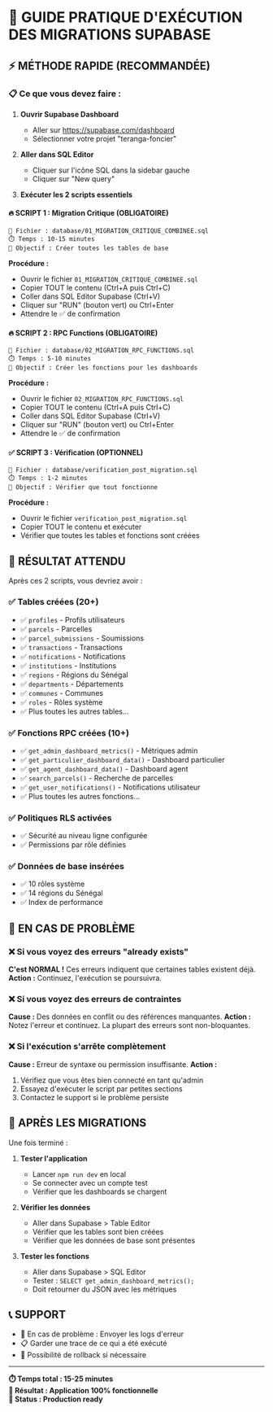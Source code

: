 # 🚀 GUIDE PRATIQUE D'EXÉCUTION DES MIGRATIONS SUPABASE

## ⚡ MÉTHODE RAPIDE (RECOMMANDÉE)

### 📋 Ce que vous devez faire :

1. **Ouvrir Supabase Dashboard**
   - Aller sur https://supabase.com/dashboard
   - Sélectionner votre projet "teranga-foncier"

2. **Aller dans SQL Editor**
   - Cliquer sur l'icône SQL dans la sidebar gauche
   - Cliquer sur "New query"

3. **Exécuter les 2 scripts essentiels**

#### 🔥 SCRIPT 1 : Migration Critique (OBLIGATOIRE)
```
📁 Fichier : database/01_MIGRATION_CRITIQUE_COMBINEE.sql
⏱️ Temps : 10-15 minutes
🎯 Objectif : Créer toutes les tables de base
```

**Procédure :**
- Ouvrir le fichier `01_MIGRATION_CRITIQUE_COMBINEE.sql`
- Copier TOUT le contenu (Ctrl+A puis Ctrl+C)
- Coller dans SQL Editor Supabase (Ctrl+V)
- Cliquer sur "RUN" (bouton vert) ou Ctrl+Enter
- Attendre le ✅ de confirmation

#### 🔥 SCRIPT 2 : RPC Functions (OBLIGATOIRE)
```
📁 Fichier : database/02_MIGRATION_RPC_FUNCTIONS.sql
⏱️ Temps : 5-10 minutes
🎯 Objectif : Créer les fonctions pour les dashboards
```

**Procédure :**
- Ouvrir le fichier `02_MIGRATION_RPC_FUNCTIONS.sql`
- Copier TOUT le contenu (Ctrl+A puis Ctrl+C)
- Coller dans SQL Editor Supabase (Ctrl+V)
- Cliquer sur "RUN" (bouton vert) ou Ctrl+Enter
- Attendre le ✅ de confirmation

#### ✅ SCRIPT 3 : Vérification (OPTIONNEL)
```
📁 Fichier : database/verification_post_migration.sql
⏱️ Temps : 1-2 minutes
🎯 Objectif : Vérifier que tout fonctionne
```

**Procédure :**
- Ouvrir le fichier `verification_post_migration.sql`
- Copier TOUT le contenu et exécuter
- Vérifier que toutes les tables et fonctions sont créées

## 🎯 RÉSULTAT ATTENDU

Après ces 2 scripts, vous devriez avoir :

### ✅ Tables créées (20+)
- ✅ `profiles` - Profils utilisateurs
- ✅ `parcels` - Parcelles
- ✅ `parcel_submissions` - Soumissions
- ✅ `transactions` - Transactions
- ✅ `notifications` - Notifications
- ✅ `institutions` - Institutions
- ✅ `regions` - Régions du Sénégal
- ✅ `departments` - Départements
- ✅ `communes` - Communes
- ✅ `roles` - Rôles système
- ✅ Plus toutes les autres tables...

### ✅ Fonctions RPC créées (10+)
- ✅ `get_admin_dashboard_metrics()` - Métriques admin
- ✅ `get_particulier_dashboard_data()` - Dashboard particulier
- ✅ `get_agent_dashboard_data()` - Dashboard agent
- ✅ `search_parcels()` - Recherche de parcelles
- ✅ `get_user_notifications()` - Notifications utilisateur
- ✅ Plus toutes les autres fonctions...

### ✅ Politiques RLS activées
- ✅ Sécurité au niveau ligne configurée
- ✅ Permissions par rôle définies

### ✅ Données de base insérées
- ✅ 10 rôles système
- ✅ 14 régions du Sénégal
- ✅ Index de performance

## 🚨 EN CAS DE PROBLÈME

### ❌ Si vous voyez des erreurs "already exists"
**C'est NORMAL !** Ces erreurs indiquent que certaines tables existent déjà.
**Action :** Continuez, l'exécution se poursuivra.

### ❌ Si vous voyez des erreurs de contraintes
**Cause :** Des données en conflit ou des références manquantes.
**Action :** Notez l'erreur et continuez. La plupart des erreurs sont non-bloquantes.

### ❌ Si l'exécution s'arrête complètement
**Cause :** Erreur de syntaxe ou permission insuffisante.
**Action :** 
1. Vérifiez que vous êtes bien connecté en tant qu'admin
2. Essayez d'exécuter le script par petites sections
3. Contactez le support si le problème persiste

## 🎉 APRÈS LES MIGRATIONS

Une fois terminé :

1. **Tester l'application**
   - Lancer `npm run dev` en local
   - Se connecter avec un compte test
   - Vérifier que les dashboards se chargent

2. **Vérifier les données**
   - Aller dans Supabase > Table Editor
   - Vérifier que les tables sont bien créées
   - Vérifier que les données de base sont présentes

3. **Tester les fonctions**
   - Aller dans Supabase > SQL Editor
   - Tester : `SELECT get_admin_dashboard_metrics();`
   - Doit retourner du JSON avec les métriques

## 📞 SUPPORT

- 📧 En cas de problème : Envoyer les logs d'erreur
- 📋 Garder une trace de ce qui a été exécuté
- 🔄 Possibilité de rollback si nécessaire

---

**⏱️ Temps total : 15-25 minutes**  
**🎯 Résultat : Application 100% fonctionnelle**  
**🚀 Status : Production ready**
